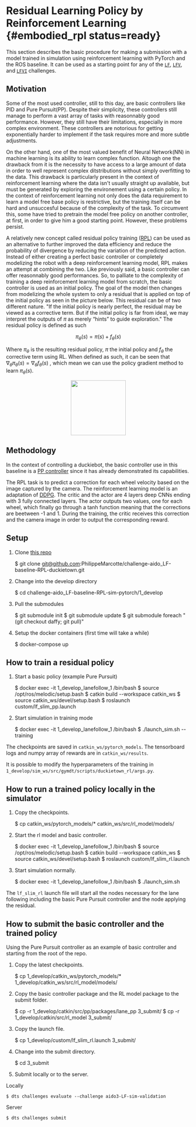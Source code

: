 # Residual Learning Policy by Reinforcement Learning {#embodied_rpl status=ready}

This section describes the basic procedure for making a submission with a model trained in simulation using reinforcement learning with PyTorch and the ROS baseline. It can be used as a starting point for any of the [`LF`](#lf), [`LFV`](#lf_v), and [`LFVI`](#lf_v_i) challenges.

## Motivation

Some of the most used controller, still to this day, are basic controllers like PID and Pure Pursuit(PP). Despite their simplicity, these controllers still manage to perform a vast array of tasks with reasonnably good performance. However, they still have their limitations, especially in more complex environment. These controllers are notorious for getting exponentially harder to implement if the task requires more and more subtle adjustments.

On the other hand, one of the most valued benefit of Neural Network(NN) in machine learning is its ability to learn complex function. Altough one the drawback from it is the necessity to have access to a large amount of data in order to well represent complex ditstributions without simply overfitting to the data. This drawback is particularly present in the context of reinforcement learning where the data isn't usually straight up available, but must be generated by exploring the environement using a certain  policy. In the context of reinforcement learning not only does the data requirement to learn a model free base policy is restrictive, but the training itself can be hard and unsuccesful because of the complexity of the task. To circumvent this, some have tried to pretrain the model free policy on another controller, at first, in order to give him a good starting point. However, these problems persist. 

A relatively new concept called residual policy training ([RPL](https://arxiv.org/abs/1812.06298)) can be used as an alternative to further improved the data efficiency and reduce the probability of divergence by reducing the variation of the predicted action. Instead of either creating a perfect basic controller or completely modelizing the robot with a deep reinforcement learning model, RPL makes an attempt at combining the two. Like previously said, a basic controller can offer reasonnably good performances. So, to palliate to the complexity of training a deep reinforcement learning model from scratch, the basic controller is used as an initial policy. The goal of the model then changes from modelizing the whole system to only a residual that is applied on top of the initial policy as seen in the picture below. This residual can be of two different nature. "If the initial policy is nearly perfect, the residual may be viewed as a corrective term. But if the initial policy is far from ideal, we may interpret the outputs of $\pi$ as merely “hints” to guide exploration." The residual policy is defined as such 

$$
    \pi_\theta(s) = \pi(s) + f_\theta(s)
$$

Where $\pi_\theta$ is the resulting residual policy, $\pi$ the initial policy and $f_\theta$ the corrective term using RL. When defined as such, it can be seen that $\nabla_{\theta} \pi_{\theta}(s)=\nabla_{\theta} f_{\theta}(s)$ , which mean we can use the policy gradient method to learn $\pi_{\theta}(s)$.
<p align="center">
<img src="images/RPL_pipeline.png" height="150"/>
</p>
 
## Methodology

In the context of controlling a duckiebot, the basic controller use in this baseline is a [PP controller](https://github.com/tobicarvalho/pp/blob/v1/RPL_project_report.pdf) since it has already demonstrated its capabilities.

The RPL task is to predict a correction for each wheel velocity based on the image captured by the camera. The reinforcement learning model is an adaptation of [DDPG](https://arxiv.org/abs/1509.02971). The critic and the actor are 4 layers deep CNNs ending with 3 fully connected layers. The actor outputs two values, one for each wheel, which finally go through a tanh function meaning that the corrections are beetween -1 and 1. During the training, the critic receives this correction and the camera image in order to output the corresponding reward.


## Setup

1) Clone [this repo](https://github.com/PhilippeMarcotte/challenge-aido_LF-baseline-RPL-duckietown)

    $ git clone git@github.com:PhilippeMarcotte/challenge-aido_LF-baseline-RPL-duckietown.git
    
2) Change into the develop directory
    
    $ cd challenge-aido_LF-baseline-RPL-sim-pytorch/1_develop

3) Pull the submodules

    $ git submodule init
    $ git submodule update
    $ git submodule foreach "(git checkout daffy; git pull)"
        
4) Setup the docker containers (first time will take a while)

    $ docker-compose up

## How to train a residual policy
        
1) Start a basic policy (example Pure Pursuit)

    $ docker exec -it 1_develop_lanefollow_1 /bin/bash
    $ source /opt/ros/melodic/setup.bash
    $ catkin build --workspace catkin_ws
    $ source catkin_ws/devel/setup.bash
    $ roslaunch custom/lf_slim_pp.launch

2) Start simulation in training mode

    $ docker exec -it 1_develop_lanefollow_1 /bin/bash
    $ ./launch_sim.sh --training

The checkpoints are saved in `catkin_ws/pytorch_models`. The tensorboard logs and numpy array of rewards are in `catkin_ws/results`.

It is possible to modify the hyperparameters of the training in `1_develop/sim_ws/src/gymdt/scripts/duckietown_rl/args.py`.

## How to run a trained policy locally in the simulator

1) Copy the checkpoints.

    $ cp catkin_ws/pytorch_models/* catkin_ws/src/rl_model/models/

1) Start the rl model and basic controller.

    $ docker exec -it 1_develop_lanefollow_1 /bin/bash
    $ source /opt/ros/melodic/setup.bash
    $ catkin build --workspace catkin_ws
    $ source catkin_ws/devel/setup.bash
    $ roslaunch custom/lf_slim_rl.launch

2) Start simulation normally.

    $ docker exec -it 1_develop_lanefollow_1 /bin/bash
    $ ./launch_sim.sh

The `lf_slim_rl` launch file will start all the nodes necessary for the lane following including the basic Pure Pursuit controller and the node applying the residual.

## How to submit the basic controller and the trained policy

Using the Pure Pursuit controller as an example of basic controller and starting from the root of the repo.

1) Copy the latest checkpoints.

    $ cp 1_develop/catkin_ws/pytorch_models/* 1_develop/catkin_ws/src/rl_model/models/

2) Copy the basic controller package and the RL model package to the submit folder.

    $ cp -r 1_develop/catkin/src/pp/packages/lane_pp 3_submit/
    $ cp -r 1_develop/catkin/src/rl_model 3_submit/

3) Copy the launch file.

    $ cp 1_develop/custom/lf_slim_rl.launch 3_submit/

4) Change into the submit directory.

    $ cd 3_submit

5) Submit locally or to the server.

Locally

    $ dts challenges evaluate --challenge aido3-LF-sim-validation

Server

    $ dts challenges submit